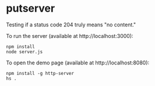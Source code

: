 # putserver

Testing if a status code 204 truly means "no content."

To run the server (available at http://localhost:3000):

```
npm install
node server.js
```

To open the demo page (available at http://localhost:8080):

```
npm install -g http-server
hs .
```
